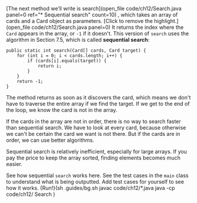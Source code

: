 [The next method we’ll write is search](open_file code/ch12/Search.java panel=0 ref="* Sequential search" count=10) , which takes an array of cards and a Card object as parameters. 
[Click to remove the highlight.](open_file code/ch12/Search.java panel=0)
 It returns the index where the `Card` appears in the array, or `-1` if it doesn't. This version of `search` uses the algorithm in Section 7.5, which is called **sequential search**:


```code
public static int search(Card[] cards, Card target) {
    for (int i = 0; i < cards.length; i++) {
        if (cards[i].equals(target)) {
            return i;
        }
    }
    return -1;
}
```


The method returns as soon as it discovers the card, which means we don't have to traverse the entire array if we find the target. If we get to the end of the loop, we know the card is not in the array.


If the cards in the array are not in order, there is no way to search faster than sequential search. We have to look at every card, because otherwise we can't be certain the card we want is not there. But if the cards are in order, we can use better algorithms.

Sequential search is relatively inefficient, especially for large arrays. If you pay the price to keep the array sorted, finding elements becomes much easier.

See how sequential ``search`` works here. See the test cases in the ``main`` class to understand what is being outputted. Add test cases for yourself to see how it works.
{Run!}(sh .guides/bg.sh javac code/ch12/*.java java -cp code/ch12/ Search )
